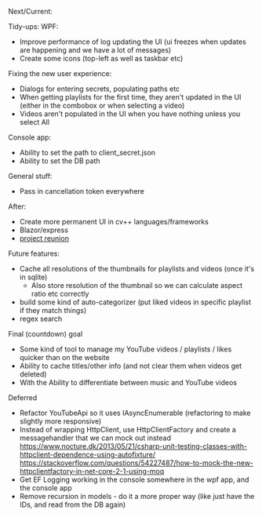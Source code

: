 Next/Current:

Tidy-ups:
WPF:
- Improve performance of log updating the UI (ui freezes when updates are happening and we have a lot of messages)
- Create some icons (top-left as well as taskbar etc)

Fixing the new user experience:
- Dialogs for entering secrets, populating paths etc
- When getting playlists for the first time, they aren't updated in the UI (either in the combobox or when selecting a video)
- Videos aren't populated in the UI when you have nothing unless you select All

Console app:
- Ability to set the path to client_secret.json
- Ability to set the DB path

General stuff:
- Pass in cancellation token everywhere

After:
- Create more permanent UI in cv++ languages/frameworks
- Blazor/express
- [project reunion](https://github.com/microsoft/ProjectReunion)

Future features:
- Cache all resolutions of the thumbnails for playlists and videos (once it's in sqlite)
  - Also store resolution of the thumbnail so we can calculate aspect ratio etc correctly
- build some kind of auto-categorizer (put liked videos in specific playlist if they match things)
- regex search

Final (countdown) goal
- Some kind of tool to manage my YouTube videos / playlists / likes quicker than on the website
- Ability to cache titles/other info (and not clear them when videos get deleted)
- With the Ability to differentiate between music and YouTube videos

Deferred
- Refactor YouTubeApi so it uses IAsyncEnumerable (refactoring to make slightly more responsive)
- Instead of wrapping HttpClient, use HttpClientFactory and create a messagehandler that we can mock out instead
	https://www.nocture.dk/2013/05/21/csharp-unit-testing-classes-with-httpclient-dependence-using-autofixture/
	https://stackoverflow.com/questions/54227487/how-to-mock-the-new-httpclientfactory-in-net-core-2-1-using-moq
- Get EF Logging working in the console somewhere in the wpf app, and the console app
- Remove recursion in models - do it a more proper way (like just have the IDs, and read from the DB again)